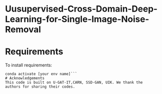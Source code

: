 # Uusupervised-Cross-Domain-Deep-Learning-for-Single-Image-Noise-Removal  
# Requirements
To install requirements:
```conda env create -n [your env name] -f environment.yaml 
conda activate [your env name]```
# Acknowledgements
This code is built on U-GAT-IT,CARN, SSD-GAN, UIK. We thank the authors for sharing their codes.
